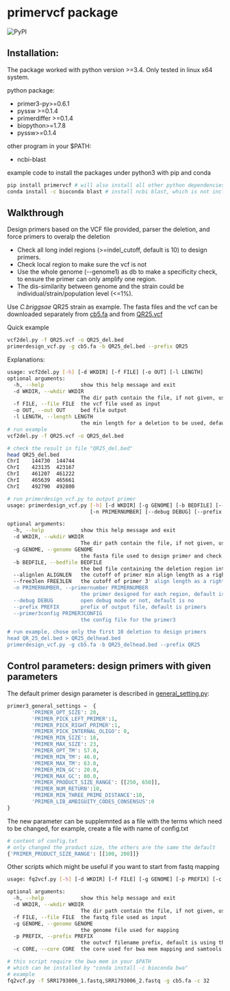 #  **primervcf** package
![PyPI](https://img.shields.io/pypi/v/primervcf?color=green)

## Installation:
The package worked with python version >=3.4.
Only tested in linux x64 system.

python package:
- primer3-py>=0.6.1
- pyssw >=0.1.4
- primerdiffer >=0.1.4
- biopython>=1.7.8
- pyssw>=0.1.4

other program in your $PATH:
- ncbi-blast

example code to install the packages under python3 with pip and conda
```bash
pip install primervcf # will also install all other python dependencies 
conda install -c bioconda blast # install ncbi blast, which is not included in pip installation
```

## Walkthrough
Design primers based on the VCF file provided, parser the deletion, and force primers to overalp the deletion 
- Check all long indel regions (>=indel_cutoff, default is 10) to design primers.
- Check local region to make sure the vcf is not 
- Use the whole genome (--genome1) as db to make a specificity check, to ensure the primer can only amplify one region.
- The dis-similarity between genome and the strain could be individual/strain/population level (<=1%).   

Use _C.briggsae_ QR25 strain as example. The fasta files and the vcf can be downloaded separately 
from [cb5.fa](https://github.com/Runsheng/cbgenome/releases/download/cb5pre_cn3pre/cb5.fa.gz) and 
from [QR25.vcf]()


Quick example
```bash
vcf2del.py -f QR25.vcf -o QR25_del.bed
primerdesign_vcf.py -g cb5.fa -b QR25_del.bed --prefix QR25
```


Explanations:

```bash
usage: vcf2del.py [-h] [-d WKDIR] [-f FILE] [-o OUT] [-l LENGTH]
optional arguments:
  -h, --help            show this help message and exit
  -d WKDIR, --wkdir WKDIR
                        The dir path contain the file, if not given, use the current dir
  -f FILE, --file FILE  the vcf file used as input
  -o OUT, --out OUT     bed file output
  -l LENGTH, --length LENGTH
                        the min length for a deletion to be used, default is 10
# run example
vcf2del.py -f QR25.vcf -o QR25_del.bed

# check the result in file "QR25_del.bed"
head QR25_del.bed
ChrI    144730  144744
ChrI    423135  423167
ChrI    461207  461222
ChrI    465639  465661
ChrI    492790  492800

# run primerdesign_vcf.py to output primer
usage: primerdesign_vcf.py [-h] [-d WKDIR] [-g GENOME] [-b BEDFILE] [--alignlen ALIGNLEN] [--free3len FREE3LEN]
                           [-n PRIMERNUMBER] [--debug DEBUG] [--prefix PREFIX] [--primer3config PRIMER3CONFIG]

optional arguments:
  -h, --help            show this help message and exit
  -d WKDIR, --wkdir WKDIR
                        The dir path contain the file, if not given, use the current dir
  -g GENOME, --genome GENOME
                        the fasta file used to design primer and check specificity
  -b BEDFILE, --bedfile BEDFILE
                        the bed file containing the deletion region interval
  --alignlen ALIGNLEN   the cutoff of primer min align length as a right hit, default is 16
  --free3len FREE3LEN   the cutoff of primer 3' align length as a right hit, default is 2
  -n PRIMERNUMBER, --primernumber PRIMERNUMBER
                        the primer designed for each region, default is 5, do not have much impact for primer design
  --debug DEBUG         open debug mode or not, default is no
  --prefix PREFIX       prefix of output file, default is primers
  --primer3config PRIMER3CONFIG
                        the config file for the primer3

# run example, chose only the first 10 deletion to design primers
head QR_25_del.bed > QR25_delhead.bed
primerdesign_vcf.py -g cb5.fa -b QR25_delhead.bed --prefix QR25
```



## Control parameters: design primers with given parameters
The default primer design parameter is described in [general_setting.py](https://github.com/Runsheng/primerdiffer/blob/master/primerdiffer/general_settings.py):
```python
primer3_general_settings =  {
        'PRIMER_OPT_SIZE': 20,
        'PRIMER_PICK_LEFT_PRIMER':1,
        'PRIMER_PICK_RIGHT_PRIMER':1,
        'PRIMER_PICK_INTERNAL_OLIGO': 0,
        'PRIMER_MIN_SIZE': 18,
        'PRIMER_MAX_SIZE': 23,
        'PRIMER_OPT_TM': 57.0,
        'PRIMER_MIN_TM': 46.0,
        'PRIMER_MAX_TM': 63.0,
        'PRIMER_MIN_GC': 20.0,
        'PRIMER_MAX_GC': 80.0,
        'PRIMER_PRODUCT_SIZE_RANGE': [[250, 650]],
        'PRIMER_NUM_RETURN':10,
        'PRIMER_MIN_THREE_PRIME_DISTANCE':10,
        'PRIMER_LIB_AMBIGUITY_CODES_CONSENSUS':0
}
```
The new parameter can be supplemnted as a file with the terms which need to be changed, for example, create a file with name of config.txt
```python
# content of config.txt
# only changed the product size, the others are the same the default
{'PRIMER_PRODUCT_SIZE_RANGE': [[100, 200]]}
```


Other scripts which might be useful if you want to start from fastq mapping
```bash
usage: fq2vcf.py [-h] [-d WKDIR] [-f FILE] [-g GENOME] [-p PREFIX] [-c CORE]

optional arguments:
  -h, --help            show this help message and exit
  -d WKDIR, --wkdir WKDIR
                        The dir path contain the file, if not given, use the current dir
  -f FILE, --file FILE  the fastq file used as input
  -g GENOME, --genome GENOME
                        the genome file used for mapping
  -p PREFIX, --prefix PREFIX
                        the outvcf filename prefix, default is using the file prefix of fastq
  -c CORE, --core CORE  the core used for bwa mem mapping and samtools sort, default is 16

# this script require the bwa mem in your $PATH
# which can be installed by "conda install -c bioconda bwa"
# example
fq2vcf.py -f SRR1793006_1.fastq,SRR1793006_2.fastq -g cb5.fa -c 32
```



    


            